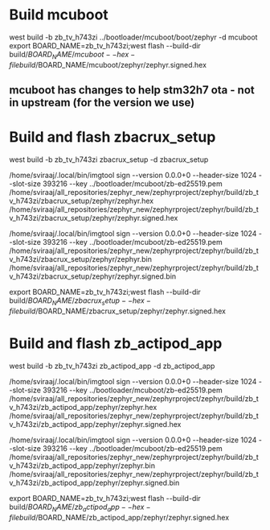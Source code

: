 # Build mcuboot
west build -b zb_tv_h743zi ../bootloader/mcuboot/boot/zephyr -d mcuboot
export BOARD_NAME=zb_tv_h743zi;west flash --build-dir build/$BOARD_NAME/mcuboot --hex-file build/$BOARD_NAME/mcuboot/zephyr/zephyr.signed.hex
## mcuboot has changes to help stm32h7 ota - not in upstream  (for the version we use)

# Build and flash zbacrux_setup
west build -b zb_tv_h743zi zbacrux_setup -d zbacrux_setup

/home/sviraaj/.local/bin/imgtool sign --version 0.0.0+0 --header-size 1024 --slot-size 393216 --key ../bootloader/mcuboot/zb-ed25519.pem /home/sviraaj/all_repositories/zephyr_new/zephyrproject/zephyr/build/zb_tv_h743zi/zbacrux_setup/zephyr/zephyr.hex /home/sviraaj/all_repositories/zephyr_new/zephyrproject/zephyr/build/zb_tv_h743zi/zbacrux_setup/zephyr/zephyr.signed.hex

/home/sviraaj/.local/bin/imgtool sign --version 0.0.0+0 --header-size 1024 --slot-size 393216 --key ../bootloader/mcuboot/zb-ed25519.pem /home/sviraaj/all_repositories/zephyr_new/zephyrproject/zephyr/build/zb_tv_h743zi/zbacrux_setup/zephyr/zephyr.bin /home/sviraaj/all_repositories/zephyr_new/zephyrproject/zephyr/build/zb_tv_h743zi/zbacrux_setup/zephyr/zephyr.signed.bin

export BOARD_NAME=zb_tv_h743zi;west flash --build-dir build/$BOARD_NAME/zbacrux_setup --hex-file build/$BOARD_NAME/zbacrux_setup/zephyr/zephyr.signed.hex

# Build and flash zb_actipod_app
west build -b zb_tv_h743zi zb_actipod_app -d zb_actipod_app

/home/sviraaj/.local/bin/imgtool sign --version 0.0.0+0 --header-size 1024 --slot-size 393216 --key ../bootloader/mcuboot/zb-ed25519.pem /home/sviraaj/all_repositories/zephyr_new/zephyrproject/zephyr/build/zb_tv_h743zi/zb_actipod_app/zephyr/zephyr.hex /home/sviraaj/all_repositories/zephyr_new/zephyrproject/zephyr/build/zb_tv_h743zi/zb_actipod_app/zephyr/zephyr.signed.hex

/home/sviraaj/.local/bin/imgtool sign --version 0.0.0+0 --header-size 1024 --slot-size 393216 --key ../bootloader/mcuboot/zb-ed25519.pem /home/sviraaj/all_repositories/zephyr_new/zephyrproject/zephyr/build/zb_tv_h743zi/zb_actipod_app/zephyr/zephyr.bin /home/sviraaj/all_repositories/zephyr_new/zephyrproject/zephyr/build/zb_tv_h743zi/zb_actipod_app/zephyr/zephyr.signed.bin

export BOARD_NAME=zb_tv_h743zi;west flash --build-dir build/$BOARD_NAME/zb_actipod_app --hex-file build/$BOARD_NAME/zb_actipod_app/zephyr/zephyr.signed.hex
